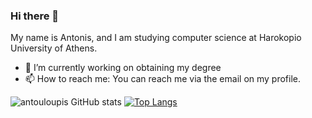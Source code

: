 ### Hi there 👋

My name is Antonis, and I am studying computer science at Harokopio University of Athens.

- 🔭 I’m currently working on obtaining my degree
- 📫 How to reach me: You can reach me via the email on my profile.
  
![antouloupis GitHub stats](https://github-readme-stats.vercel.app/api?username=antouloupis&count_private=true&show_icons=true)
[![Top Langs](https://github-readme-stats.vercel.app/api/top-langs/?username=antouloupis)](https://github.com/anuraghazra/github-readme-stats)
